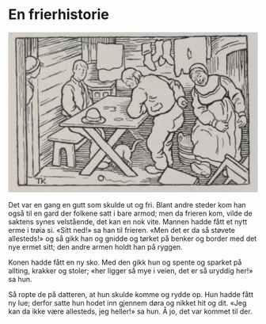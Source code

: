 # En frierhistorie

![Gjestebud](./frierhistorie.png)

Det var en gang en gutt som skulde ut og fri. Blant andre steder kom han også til en gard der folkene satt i bare armod; men da frieren kom, vilde de saktens synes velstående, det kan en nok vite. Mannen hadde fått et nytt erme i trøia si. «Sitt ned!» sa han til frieren. «Men det er da så støvete allesteds!» og så gikk han og gnidde og tørket på benker og border med det nye ermet sitt; den andre armen holdt han på ryggen.

Konen hadde fått en ny sko. Med den gikk hun og spente og sparket på allting, krakker og stoler; «her ligger så mye i veien, det er så uryddig her!» sa hun.

Så ropte de på datteren, at hun skulde komme og rydde op. Hun hadde fått ny lue; derfor satte hun hodet inn gjennem døra og nikket hit og dit. «Jeg kan da ikke være allesteds, jeg heller!» sa hun. Å jo, det var kommet til der.
